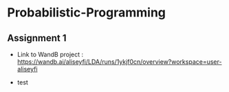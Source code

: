 # Probabilistic-Programming

## Assignment 1
- Link to WandB project : https://wandb.ai/aliseyfi/LDA/runs/1ykjf0cn/overview?workspace=user-aliseyfi

- test